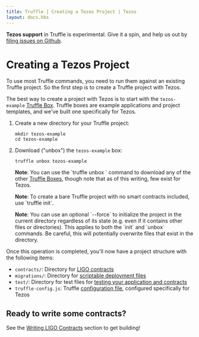 ```yaml
---
title: Truffle | Creating a Tezos Project | Tezos
layout: docs.hbs
---
```


<p class="alert alert-danger">
<strong>Tezos support</strong> in Truffle is experimental. Give it a spin, and help us out by <a href="https://github.com/trufflesuite/truffle/issues">filing issues on Github</a>.
</p>

# Creating a Tezos Project

To use most Truffle commands, you need to run them against an existing Truffle project. So the first step is to create a Truffle project with Tezos.

The best way to create a project with Tezos is to start with the `tezos-example` [Truffle Box](/boxes). Truffle boxes are example applications and project templates, and we've built one specifically for Tezos. 

1. Create a new directory for your Truffle project:

   ```shell
   mkdir tezos-example
   cd tezos-example
   ```

1. Download ("unbox") the `tezos-example` box:

   ```shell
   truffle unbox tezos-example
   ```

   <p class="alert alert-info">
   <i class="far fa-info-circle"></i> <strong>Note</strong>: You can use the `truffle unbox <box-name>` command to download any of the other <a href="/boxes">Truffle Boxes</a>, though note that as of this writing, few exist for Tezos.
   </p>

   <p class="alert alert-info">
   <i class="far fa-info-circle"></i> <strong>Note</strong>: To create a bare Truffle project with no smart contracts included, use `truffle init`.
   </p>

   <p class="alert alert-info">
   <i class="far fa-info-circle"></i> <strong>Note</strong>: You can use an optional `--force` to initialize the project in the current directory regardless of its state (e.g. even if it contains other files or directories). This applies to both the `init` and `unbox` commands. Be careful, this will potentially overwrite files that exist in the directory.
   </p>

Once this operation is completed, you'll now have a project structure with the following items:

* `contracts/`: Directory for [LIGO contracts](/docs/tezos/truffle/getting-started/writing-tezos-contracts)
* `migrations/`: Directory for [scriptable deployment files](/docs/tezos/truffle/getting-started/deploying-tezos-contracts)
* `test/`: Directory for test files for [testing your application and contracts](/docs/tezos/truffle/getting-started/testing-your-tezos-contracts)
* `truffle-config.js`: Truffle [configuration file](/docs/tezos/truffle/reference/configuring-tezos-projects), configured specifically for Tezos

## Ready to write some contracts?

See the [Writing LIGO Contracts](/docs/tezos/truffle/getting-started/writing-tezos-contracts) section to get building!

